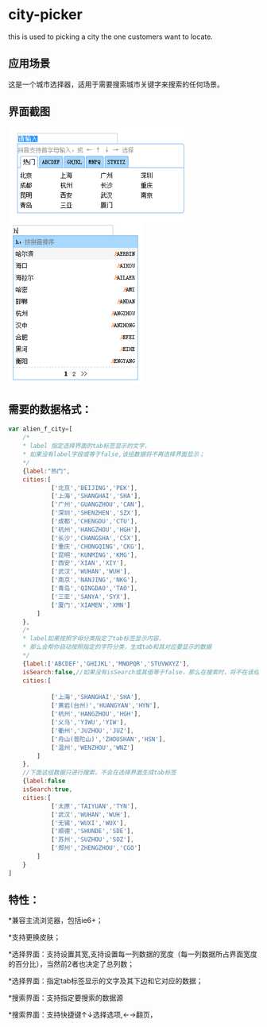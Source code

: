 city-picker
===========

this is used to picking a city the one customers want to  locate.  

应用场景
--------

这是一个城市选择器，适用于需要搜索城市关键字来搜索的任何场景。


界面截图
--------

![选择界面](img/select-panel.png "选择界面")
![搜索结果界面](img/search-panel.png "搜索结果界面")

需要的数据格式：
-----------

```js
var alien_f_city=[
	/*
	* label 指定选择界面的tab标签显示的文字，
	* 如果没有label字段或等于false,该组数据将不再选择界面显示；
	*/
	{label:"热门",
	cities:[
			['北京','BEIJING','PEK'],
			['上海','SHANGHAI','SHA'],
			['广州','GUANGZHOU','CAN'],
			['深圳','SHENZHEN','SZX'],
			['成都','CHENGDU','CTU'],
			['杭州','HANGZHOU','HGH'],
			['长沙','CHANGSHA','CSX'],
			['重庆','CHONGQING','CKG'],
			['昆明','KUNMING','KMG'],
			['西安','XIAN','XIY'],
			['武汉','WUHAN','WUH'],
			['南京','NANJING','NKG'],
			['青岛','QINGDAO','TAO'],
			['三亚','SANYA','SYX'],
			['厦门','XIAMEN','XMN']
		]
	},
	/*
	* label如果按照字母分类指定了tab标签显示内容，
	* 那么会帮你自动按照指定的字符分类，生成tab和其对应要显示的数据
	*/
	{label:['ABCDEF','GHIJKL','MNOPQR','STUVWXYZ'],
	isSearch:false,//如果没有isSearch或其值等于false，那么在搜索时，将不在该组数据里进行搜索。
	cities:[

			['上海','SHANGHAI','SHA'],
			['黄岩(台州)','HUANGYAN','HYN'],
			['杭州','HANGZHOU','HGH'],
			['义乌','YIWU','YIW'],
			['衢州','JUZHOU','JUZ'],
			['舟山(普陀山)','ZHOUSHAN','HSN'],
			['温州','WENZHOU','WNZ']
		]
	},
	//下面这组数据只进行搜索，不会在选择界面生成tab标签
	{label:false
	isSearch:true,
	cities:[
			['太原','TAIYUAN','TYN'],
			['武汉','WUHAN','WUH'],
			['无锡','WUXI','WUX'],
			['顺德','SHUNDE','SDE'],
			['苏州','SUZHOU','SOZ'],
			['郑州','ZHENGZHOU','CGO']
		]
	}
]
```

特性：
------

*兼容主流浏览器，包括ie6+；

*支持更换皮肤；

*选择界面：支持设置其宽,支持设置每一列数据的宽度（每一列数据所占界面宽度的百分比），当然前2者也决定了总列数；

*选择界面：指定tab标签显示的文字及其下边和它对应的数据；

*搜索界面：支持指定要搜索的数据源

*搜索界面：支持快捷键&uarr;&darr;选择选项,&larr;&rarr;翻页，



